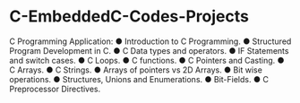 # C-EmbeddedC-Codes-Projects


C Programming Application:
● Introduction to C Programming.
● Structured Program Development in C.
● C Data types and operators.
● IF Statements and switch cases.
● C Loops.
● C functions.
● C Pointers and Casting.
● C Arrays.
● C Strings.
● Arrays of pointers vs 2D Arrays.
● Bit wise operations.
● Structures, Unions and Enumerations.
● Bit-Fields.
● C Preprocessor Directives.
